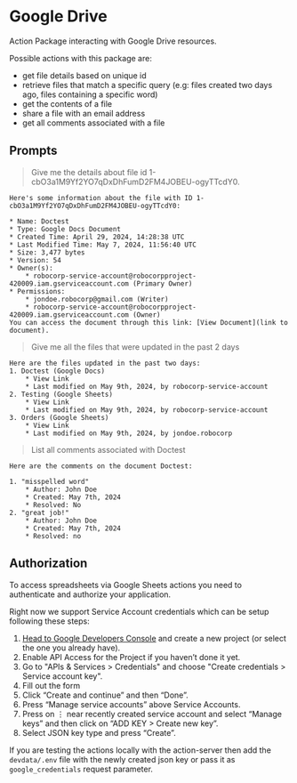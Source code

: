 # Google Drive

Action Package interacting with Google Drive resources.

Possible actions with this package are:

- get file details based on unique id
- retrieve files that match a specific query (e.g: files created two days ago, files containing a specific word)
- get the contents of a file
- share a file with an email address
- get all comments associated with a file

## Prompts

> Give me the details about file id 1-cbO3a1M9Yf2YO7qDxDhFumD2FM4JOBEU-ogyTTcdY0.

```
Here's some information about the file with ID 1-cbO3a1M9Yf2YO7qDxDhFumD2FM4JOBEU-ogyTTcdY0:

* Name: Doctest
* Type: Google Docs Document
* Created Time: April 29, 2024, 14:28:38 UTC
* Last Modified Time: May 7, 2024, 11:56:40 UTC
* Size: 3,477 bytes
* Version: 54
* Owner(s):
    * robocorp-service-account@robocorpproject-420009.iam.gserviceaccount.com (Primary Owner)
* Permissions:
    * jondoe.robocorp@gmail.com (Writer)
    * robocorp-service-account@robocorpproject-420009.iam.gserviceaccount.com (Owner)
You can access the document through this link: [View Document](link to document).
```

> Give me all the files that were updated in the past 2 days

```
Here are the files updated in the past two days:
1. Doctest (Google Docs)
    * View Link
    * Last modified on May 9th, 2024, by robocorp-service-account
2. Testing (Google Sheets)
    * View Link
    * Last modified on May 9th, 2024, by robocorp-service-account
3. Orders (Google Sheets)
    * View Link
    * Last modified on May 9th, 2024, by jondoe.robocorp
```

> List all comments associated with Doctest

```
Here are the comments on the document Doctest:

1. "misspelled word"
    * Author: John Doe
    * Created: May 7th, 2024
    * Resolved: No
2. "great job!"
    * Author: John Doe
    * Created: May 7th, 2024
    * Resolved: no
```

## Authorization

To access spreadsheets via Google Sheets actions you need to authenticate and authorize your application.

Right now we support Service Account credentials which can be setup following these steps:
1. [Head to Google Developers Console](https://console.cloud.google.com/apis/dashboard) and create a new project (or select the one you already have).
2. Enable API Access for the Project if you haven’t done it yet.
3. Go to "APIs & Services > Credentials" and choose "Create credentials > Service account key".
4. Fill out the form
5. Click “Create and continue” and then “Done”.
6. Press “Manage service accounts” above Service Accounts.
7. Press on ⋮ near recently created service account and select “Manage keys” and then click on “ADD KEY > Create new key”.
8. Select JSON key type and press “Create”.

If you are testing the actions locally with the action-server then add the `devdata/.env` file with the
newly created json key or pass it as `google_credentials` request parameter.
